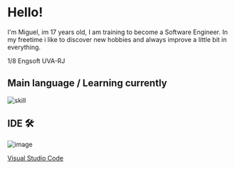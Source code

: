 # **Hello!** 

I'm Miguel, im 17 years old, I am training to become a Software Engineer.
In my freetime i like to discover new hobbies and always improve a little bit in everything.

1/8 Engsoft UVA-RJ

 ## **Main language / Learning currently**
 
 ![skill](https://github.com/user-attachments/assets/ba72387e-d163-45fe-8337-ccd65f26c302)

## **IDE 🛠**

 ![image](https://github.com/user-attachments/assets/4d24629a-852a-49fe-9bc9-3e4e668ced8b)
 
 [Visual Studio Code](https://code.visualstudio.com/)
